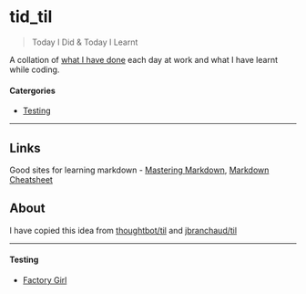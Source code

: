 # tid_til
> Today I Did & Today I Learnt

A collation of [what I have done](tid.md) each day at work and what I have learnt while coding.

#### Catergories
- [Testing](#testing)

---
## Links

Good sites for learning markdown - [Mastering Markdown](https://guides.github.com/features/mastering-markdown/), [Markdown Cheatsheet
](https://github.com/adam-p/markdown-here/wiki/Markdown-Cheatsheet)

## About

I have copied this idea from [thoughtbot/til](https://github.com/thoughtbot/til) and [jbranchaud/til](https://github.com/jbranchaud/til)

---

#### Testing
- [Factory Girl](/testing/factory_girl.md)
